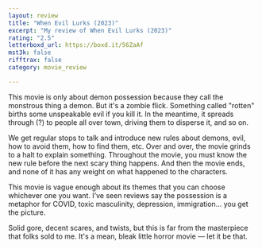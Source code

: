 ```yaml
---
layout: review
title: "When Evil Lurks (2023)"
excerpt: "My review of When Evil Lurks (2023)"
rating: "2.5"
letterboxd_url: https://boxd.it/56ZaAf
mst3k: false
rifftrax: false
category: movie_review

---
```


This movie is only about demon possession because they call the monstrous thing a demon. But it's a zombie flick. Something called "rotten" births some unspeakable evil if you kill it. In the meantime, it spreads through (?) to people all over town, driving them to disperse it, and so on.

We get regular stops to talk and introduce new rules about demons, evil, how to avoid them, how to find them, etc. Over and over, the movie grinds to a halt to explain something. Throughout the movie, you must know the new rule before the next scary thing happens. And then the movie ends, and none of it has any weight on what happened to the characters.

This movie is vague enough about its themes that you can choose whichever one you want. I’ve seen reviews say the possession is a metaphor for COVID, toxic masculinity, depression, immigration... you get the picture.

Solid gore, decent scares, and twists, but this is far from the masterpiece that folks sold to me. It's a mean, bleak little horror movie — let it be that.